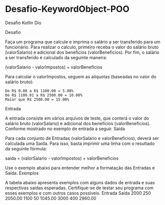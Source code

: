 # Desafio-KeywordObject-POO
Desafio Kotlin Dio

Desafio

Faça um programa que calcule e imprima o salário a ser transferido para um funcionário. Para realizar o calculo, primeiro receba o valor do salário bruto (valorSalario) e adicional dos benefícios (valorBeneficios). Por fim, o salário a ser transferido é calculado da seguinte maneira: 

(valorSalario - valorImpostos) + valorBeneficios

Para calcular o valorImpostos, seguem as aliquotas (baseadas no valor do salário bruto):

    De R$ 0.00 a R$ 1100.00 = 5.00%
    De R$ 1100.01 a R$ 2500.00 = 10.00%
    Maior que R$ 2500.00 = 15.00%
Entrada

A entrada consiste em vários arquivos de teste, que conterá o valor do salário bruto (valorSalario) e adicional dos benefícios (valorBeneficios). Conforme mostrado no exemplo de entrada a seguir.
Saída

Para cada conjunto de Entradas (valorSalario e valorBeneficios), deverá ser calculada uma Saída. Para isso, basta imprimir uma linha com o resultado da seguinte fórmula:

saida = (valorSalario - valorImpostos) + valorBeneficios

Use o exemplo abaixo para entender melhor a formatação das Entradas e Saída.
Exemplos

A tabela abaixo apresenta exemplos com alguns dados de entrada e suas respectivas saídas esperadas. Certifique-se de testar seu programa com esses exemplos e com outros casos possíveis.
Entrada 	Saída
2000
250
	2050.00
1100
50
	1045.00
3000
400
	2960.00
